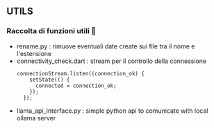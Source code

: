 ## UTILS

### Raccolta di funzioni utili 🔧

* rename.py : rimuove eventuali date create sui file tra il nome e l'estensione
* connectivity_check.dart :  stream per il controllo della connessione
  ```
  connectionStream.listen((connection_ok) {
      setState(() {
        connected = connection_ok;
      });
    });
  ```
* llama_api_interface.py : simple python api to comunicate with local ollama server  
